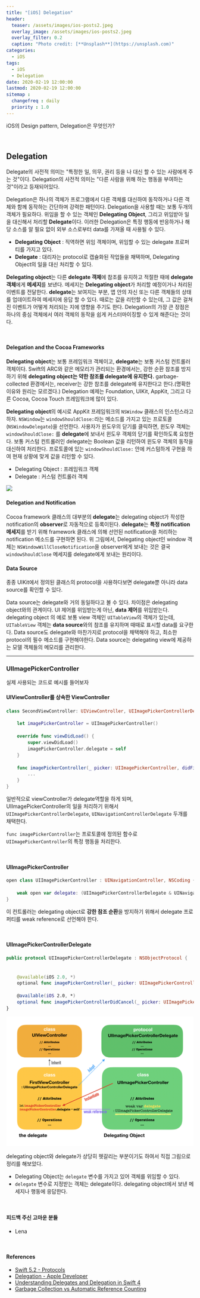 ```yaml
---
title: "[iOS] Delegation"
header:
  teaser: /assets/images/ios-posts2.jpeg
  overlay_image: /assets/images/ios-posts2.jpeg
  overlay_filter: 0.2
  caption: "Photo credit: [**Unsplash**](https://unsplash.com)"
categories:
  - iOS
tags:
  - iOS
  - Delegation
date: 2020-02-19 12:00:00
lastmod: 2020-02-19 12:00:00
sitemap :
  changefreq : daily
  priority : 1.0
---
```


iOS의 Design pattern, Delegation은 무엇인가?

<br>

## Delegation

Delegate의 사전적 의미는 "특정한 일, 의무, 권리 등을 나 대신 할 수 있는 사람에게 주는 것"이다. Delegation의 사전적 의미는 "다른 사람을 위해 하는 행동을 부여하는 것"이라고 등재되어있다.

Delegation은 하나의 객체가 프로그램에서 다른 객체를 대신하여 동작하거나 다른 객체와 함께 동작하는 간단하며 강력한 패턴이다. Delegation을 사용할 때는 보통 두개의 객체가 필요하다. 위임을 할 수 있는 객체인 **Delegating Object**, 그리고 위임받아 일을 대신해서 처리할 **Delegate**이다. 이러한 Delegation은 특정 행동에 반응하거나 해당 소스를 알 필요 없이 외부 소스로부터 data를 가져올 때 사용될 수 있다.

- **Delegating Object** : 직역하면 위임 객체이며, 위임할 수 있는 delegate 프로퍼티를 가지고 있다.
- **Delegate** : 대리자는 protocol로 캡슐화된 작업들을 채택하며, Delegating Object의 일을 대신 처리할 수 있다.

 **Delegating object**는 다른 **delegate 객체**에 참조를 유지하고 적절한 때에 **delegate 객체**에게 **메세지**를 보낸다. 메세지는 **Delegating object**가 처리할 예정이거나 처리된 이벤트를 전달한다. **delegate**는 보여지는 부분, 앱 안의 자신 또는 다른 객체들의 상태를 업데이트하여 메세지에 응답 할 수 있다. 때로는 값을 리턴할 수 있는데, 그 값은 걸쳐진 이벤트가 어떻게 처리되는 지에 영향을 주기도 한다. Delegation의 가장 큰 장점은 하나의 중심 객체에서 여러 객체의 동작을 쉽게 커스터마이징할 수 있게 해준다는 것이다.

<br>

#### Delegation and the Cocoa Frameworks

**Delegating object**는 보통 프레임워크 객체이고, **delegate**는 보통 커스텀 컨트롤러 객체이다. Swift의 ARC와 같은 메모리가 관리되는 환경에서는, 강한 순환 참조를 방지하기 위해 **delegating object는 약한 참조를 delegate에 유지한다.** garbage-collected 환경에서는, receiver는 강한 참조를 delegate에 유지한다고 한다.(명확한 이유와 원리는 모르겠다.) Delegation 예제는 Foundation, UIKit, AppKit, 그리고 다른 Cocoa, Cocoa Touch 프레임워크에 많이 있다.

**Delegating object**의 예시로 AppKit 프레임워크의 `NSWindow` 클래스의 인스턴스라고 하자. `NSWindow`는 `windowShouldClose:`라는 메소드를 가지고 있는 프로토콜(`NSWindowDelegate`)을 선언한다. 사용자가 윈도우의 닫기를 클릭하면, 윈도우 객체는 `windowShouldClose:` 를 **delegate**에 보내서 윈도우 객체의 닫기를 확인하도록 요청한다. 보통 커스텀 컨트롤러인 delegate는 Boolean 값을 리턴하여 윈도우 객체의 동작을 대신하여 처리한다. 프로토콜에 있는 `windowShouldClose:` 안에 커스텀하게 구현을 하여 현재 상황에 맞게 값을 리턴할 수 있다.

- Delegating Object : 프레임워크 객체
- Delegate : 커스텀 컨트롤러 객체

<img src="https://developer.apple.com/library/archive/documentation/General/Conceptual/DevPedia-CocoaCore/Art/delegation_2x.png">

#### Delegation and Notification

Cocoa framework 클래스의 대부분의 **delegate**는 delegating object가 작성한 notification의 **observer**로 자동적으로 등록이된다. **delegate**는 **특정 notification 메세지**를 받기 위해 framework 클래스에 의해 선언된 notification을 처리하는 notification 메소드를 구현하면 된다. 위 그림에서, Delegating object인 window 객체는 `NSWindowWillCloseNotification`을 observer에게 보내는 것은 결국 `windowShouldClose` 메세지를 delegate에게 보내는 원리이다.

#### Data Source

종종 UIKit에서 정의된 클래스의 protocol을 사용하다보면 delegate뿐 아니라 data source를 확인할 수 있다.

Data source는 delegate와 거의 동일하다고 볼 수 있다. 차이점은 delegating object와의 관계이다. UI 제어를 위임받는게 아닌, **data 제어**를 위임받는다. delegating object 의 예로 보통 view 객체인 `UITableView`의 객체가 있는데, `UITableView` 객체는 **data source**와의 참조를 유지하며 때때로 표시할 data를 요구한다. Data source도 delegate와 마찬가지로 protocol을 채택해야 하고, 최소한 protocol의 필수 메소드를 구현해야한다. Data source는 delegating view에 제공하는 모델 객체들의 메모리를 관리한다.

---

### UIImagePickerController

실제 사용되는 코드로 예시를 들어보자

#### UIViewController를 상속한 ViewController

```swift
class SecondViewController: UIViewController, UIImagePickerControllerDelegate, UINavigationControllerDelegate {

    let imagePickerController = UIImagePickerController()
    
    override func viewDidLoad() {
        super.viewDidLoad()
        imagePickerController.delegate = self
    }
  
    func imagePickerController(_ picker: UIImagePickerController, didFinishPickingMediaWithInfo info: [UIImagePickerController.InfoKey : Any]) {
        ...
    }
}
```

일반적으로 viewController가 delegate역할을 하게 되며, UIImagePickerController의 일을 처리하기 위해서 `UIImagePickerControllerDelegate`, `UINavigationControllerDelegate` 두개를 채택한다.

`func imagePickerController`는 프로토콜에 정의된 함수로 `UIImagePickerController`의 특정 행동을 처리한다.

<br>

#### UIImagePickerController

```swift
open class UIImagePickerController : UINavigationController, NSCoding {
  
    weak open var delegate: (UIImagePickerControllerDelegate & UINavigationControllerDelegate)?
}
```

이 컨트롤러는 delegating object로 **강한 참조 순환**을 방지하기 위해서 delegate 프로퍼티를 weak reference로 선언해야 한다. 

<br>

#### UIImagePickerControllerDelegate

```swift
public protocol UIImagePickerControllerDelegate : NSObjectProtocol {

    
    @available(iOS 2.0, *)
    optional func imagePickerController(_ picker: UIImagePickerController, didFinishPickingMediaWithInfo info: [UIImagePickerController.InfoKey : Any])

    @available(iOS 2.0, *)
    optional func imagePickerControllerDidCancel(_ picker: UIImagePickerController)
}
```

<img src="/assets/images/delegation-pattern-image-picker.png" width = "800px">

delegating object와 delegate가 상당히 헷갈리는 부분이기도 하여서 직접 그림으로 정리를 해보았다.

- Delegating Object는 `delegate` 변수를 가지고 있어 객체를 위임할 수 있다.
- `delegate` 변수로 지정받는 객체는 delegate이다. delegating object에서 보낸 메세지나 행동에 응답한다.

<br>

#### 피드백 주신 고마운 분들

- Lena

<br>

#### References

- [Swift 5.2 - Protocols](https://docs.swift.org/swift-book/LanguageGuide/Protocols.html#//apple_ref/doc/uid/TP40014097-CH25-ID276)
- [Delegation - Apple Developer](https://developer.apple.com/library/archive/documentation/General/Conceptual/DevPedia-CocoaCore/Delegation.html)
- [Understanding Delegates and Delegation in Swift 4](https://www.appcoda.com/swift-delegate/)
- [Garbage Collection vs Automatic Reference Counting](https://medium.com/computed-comparisons/garbage-collection-vs-automatic-reference-counting-a420bd4c7c81)